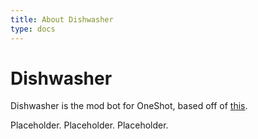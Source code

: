 ```yaml
---
title: About Dishwasher
type: docs
---
```


# Dishwasher

Dishwasher is the mod bot for OneShot, based off of [this](https://github.com/reswitched/robocop-ng).

Placeholder. Placeholder. Placeholder.